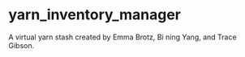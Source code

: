 # yarn_inventory_manager

A virtual yarn stash created by Emma Brotz, Bi ning Yang, and Trace Gibson.
